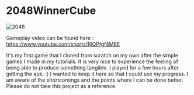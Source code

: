 # 2048WinnerCube

![2048](https://user-images.githubusercontent.com/99685208/233323659-7795b8d1-6cf3-40a2-ace4-429828524097.png)


Gameplay video can be found here : https://www.youtube.com/shorts/RjQPfgf4M8E

It's my first game that I cloned from scratch on my own after the simple games I made in my tutorials.
It is very nice to experience the feeling of being able to produce something tangible.
I played for a few hours after getting the apk. :)
I wanted to keep it here so that I could see my progress.
I am aware of the shortcomings and the points where I can be done better. Please do not take this project as a reference.


